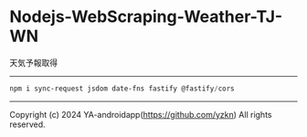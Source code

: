 # Nodejs-WebScraping-Weather-TJ-WN

天気予報取得

---

```powershell
npm i sync-request jsdom date-fns fastify @fastify/cors
```

---

Copyright (c) 2024 YA-androidapp(https://github.com/yzkn) All rights reserved.

